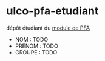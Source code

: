 # ulco-pfa-etudiant

dépôt étudiant du [module de PFA](https://juliendehos.gitlab.io/posts/pfa/index.html)

- NOM : TODO
- PRENOM : TODO
- GROUPE : TODO

